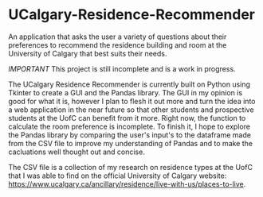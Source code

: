 # UCalgary-Residence-Recommender
An application that asks the user a variety of questions about their preferences to recommend the residence building and room at the University of Calgary that best suits their needs.


*IMPORTANT*
This project is still incomplete and is a work in progress.

The UCalgary Residence Recommender is currently built on Python using Tkinter to create a GUI and the Pandas library. The GUI in my opinion is good for what it is, however I plan to flesh it out more and turn the idea into a web application in the near future so that other students and prospective students at the UofC can benefit from it more. Right now, the function to calculate the room preference is incomplete. To finish it, I hope to explore the Pandas library by comparing the user's input's to the dataframe made from the CSV file to improve my understanding of Pandas and to make the cacluations well thought out and concise. 

The CSV file is a collection of my research on residence types at the UofC that I was able to find on the official University of Calgary website: https://www.ucalgary.ca/ancillary/residence/live-with-us/places-to-live.
